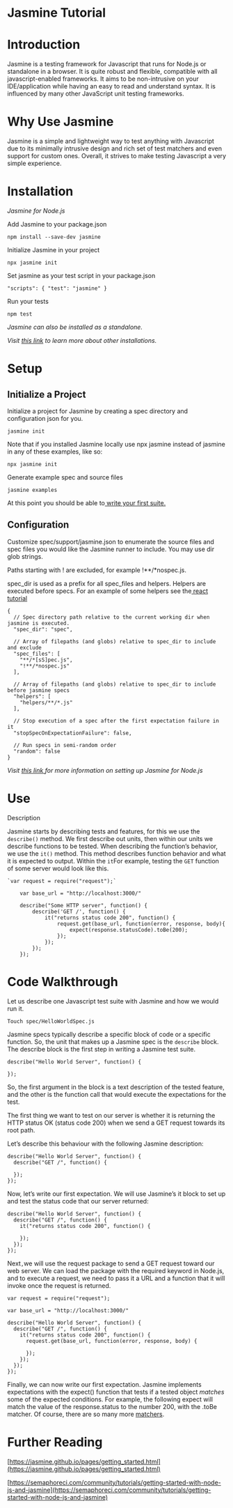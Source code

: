 


# Jasmine Tutorial


# Introduction

Jasmine is a testing framework for Javascript that runs for Node.js or standalone in a browser. It is quite robust and flexible, compatible with all javascript-enabled frameworks. It aims to be non-intrusive on your IDE/application while having an easy to read and understand syntax. It is influenced by many other JavaScript unit testing frameworks.


# Why Use Jasmine

Jasmine is a simple and lightweight way to test anything with Javascript due to its minimally intrusive design and rich set of test matchers and even support for custom ones. Overall, it strives to make testing Javascript a very simple experience.


# Installation

_Jasmine for Node.js_

Add Jasmine to your package.json


```
npm install --save-dev jasmine
```


Initialize Jasmine in your project


```
npx jasmine init
```


Set jasmine as your test script in your package.json


```
"scripts": { "test": "jasmine" }
```


Run your tests


```
npm test
```


_Jasmine can also be installed as a standalone._

_Visit [this link](https://jasmine.github.io/pages/getting_started.html) to learn more about other installations._


# Setup


## Initialize a Project

Initialize a project for Jasmine by creating a spec directory and configuration json for you.


```
jasmine init
```


Note that if you installed Jasmine locally use npx jasmine instead of jasmine in any of these examples, like so:


```
npx jasmine init
```


Generate example spec and source files


```
jasmine examples
```


At this point you should be able to[ write your first suite](https://jasmine.github.io/tutorials/your_first_suite.html)<span style="text-decoration:underline;">.</span>


## Configuration

Customize spec/support/jasmine.json to enumerate the source files and spec files you would like the Jasmine runner to include. You may use dir glob strings.

Paths starting with ! are excluded, for example !**/*nospec.js.

spec_dir is used as a prefix for all spec_files and helpers. Helpers are executed before specs. For an example of some helpers see the[ react tutorial](https://jasmine.github.io/tutorials/react_with_npm)


```
{
  // Spec directory path relative to the current working dir when jasmine is executed.
  "spec_dir": "spec",

  // Array of filepaths (and globs) relative to spec_dir to include and exclude
  "spec_files": [
    "**/*[sS]pec.js",
    "!**/*nospec.js"
  ],

  // Array of filepaths (and globs) relative to spec_dir to include before jasmine specs
  "helpers": [
    "helpers/**/*.js"
  ],

  // Stop execution of a spec after the first expectation failure in it
  "stopSpecOnExpectationFailure": false,

  // Run specs in semi-random order
  "random": false
}
```


_Visit [this link ](https://jasmine.github.io/setup/nodejs.html)for more information on setting up Jasmine for Node.js_


# Use

Description

Jasmine starts by describing tests and features, for this we use the `describe()` method. We first describe out units, then within our units we describe functions to be tested. When describing the function’s behavior, we use the `it()` method. This method describes function behavior and what it is expected to output. Within the `it`For example, testing the `GET` function of some server would look like this. 

	`var request = require("request");`


```
	var base_url = "http://localhost:3000/"

	describe("Some HTTP server", function() {
		describe('GET /', function() {
			it("returns status code 200", function() {
				request.get(base_url, function(error, response, body){
					expect(response.statusCode).toBe(200);
				});
			});
		});
	});
```



# Code Walkthrough

Let us describe one Javascript test suite with Jasmine and how we would run it.


```
Touch spec/HelloWorldSpec.js
```


Jasmine specs typically describe a specific block of code or a specific function. So, the unit that makes up a Jasmine spec is the `describe` block. The describe block is the first step in writing a Jasmine test suite.


```
describe("Hello World Server", function() {

});
```


So, the first argument in the block is a text description of the tested feature, and the other is the function call that would execute the expectations for the test. 

The first thing we want to test on our server is whether it is returning the HTTP status OK (status code 200) when we send a GET request towards its root path.

Let’s describe this behaviour with the following Jasmine description:


```
describe("Hello World Server", function() {
  describe("GET /", function() {

  });
});
```


Now, let’s write our first expectation. We will use Jasmine’s it block to set up and test the status code that our server returned: 


```
describe("Hello World Server", function() {
  describe("GET /", function() {
    it("returns status code 200", function() {

    });
  });
});
```


Next`,`we will use the request package to send a GET request toward our web server. We can load the package with the required keyword in Node.js, and to execute a request, we need to pass it a URL and a function that it will invoke once the request is returned.


```
var request = require("request");

var base_url = "http://localhost:3000/"

describe("Hello World Server", function() {
  describe("GET /", function() {
    it("returns status code 200", function() {
      request.get(base_url, function(error, response, body) {

      });
    });
  });
});
```


Finally, we can now write our first expectation. Jasmine implements expectations with the expect() function that tests if a tested object _matches_ some of the expected conditions. For example, the following expect will match the value of the response.status to the number 200, with the .toBe matcher. Of course, there are so many more [matchers](https://jasmine.github.io/2.0/introduction.html#section-Included_Matchers).


# Further Reading

[https://jasmine.github.io/pages/getting_started.html](https://jasmine.github.io/pages/getting_started.html)

[https://semaphoreci.com/community/tutorials/getting-started-with-node-js-and-jasmine](https://semaphoreci.com/community/tutorials/getting-started-with-node-js-and-jasmine)

